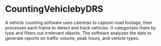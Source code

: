 # CountingVehiclebyDRS
A vehicle counting software uses cameras to capture road footage, then processes each frame to detect and track vehicles. It categorizes them by type and filters out irrelevant objects. The software analyzes the data to generate reports on traffic volume, peak hours, and vehicle types. 
